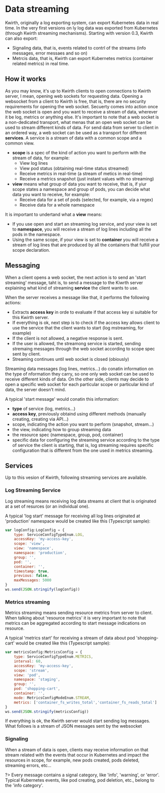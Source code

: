 # Data streaming
Kwirth, originally a log exporting system, can export Kubernetes data in real time. In the very first versions on ly log data was exported from Kubernetes (through Kwirth streaming mechanisms). Starting with version 0.3, Kwirth can also export:

  - Signaling data, that is, events related to contrl of the streams (info messages, error messaes and so on)
  - Metrcis data, that is, Kwirth can export Kubernetes metrics (container related metrics) in real time.

## How it works
As you may know, it's up to Kwirth clients to open connections to Kwirth server, I mean, opening web sockets for requesting data. Opening a websocket from a client to Kwirth is free, that is, there are no security requirements for opening the web socket. Secuerty comes into action once the web socket is open and you want to receive a stream of data, wherever it be log, metrics or anything else. It's important to note that a web socket is a non-dedicated transport, what menas that an open web socket can be used to stream different kinds of data. For send data from server to client in an ordered way, a web socket can be used as a transport for different **services**. A service is a stream of data with a common scope and a common view.

  - **scope** is a spec of the kind of action you want to perform with the stream of data, for example:
    - View log lines
    - View pod status (obtaining real-time status streamed)
    - Receive metrics in real-time (a stream of metics in real-time)
    - Receive a metrics snapshot (just instant values with no streaming) 
  - **view** means what group of data you want to receive, that is, if yiur scope states a namespace and group of pods, you can decide what data you want to receive, for example:
    - Receive data for a set of pods (selected, for example, via a regex)
    - Receive data for a whole namespace

It is important to undertand what a **view** means:

  - If you use open and start an streaming log service, and your view is set to **namespace**, you will receive a stream of log lines including all the pods in the namespace.
  - Using the same scope, if your view is set to **container** you will receive a stream of log lines that are produced by all the containers that fulfill your scope declaration.

## Messaging
When a client opens a web socket, the next action is to send an 'start streaming' message, taht is, to send a message to the Kiwrth server explaining what kind of streaming **service** the client wants to use.

When the server receives a message like that, it performs the following actions:

  - Extracts **access key** in orde to evaluate if that access key si suitable for this Kwirth server.
  - If everything is ok, next step is to check if the access key allows client to use the service that the client wants to start (log mstreaming, for example)
  - If the client is not allowed, a negative response is sent.
  - If the user is allowed, the streamong service is started, sending stremaing messages through the web socket according to scope spec sent by client.
  - Streaming continues until web socket is closed (obiously) 

Streaming data messages (log lines, metrics...) do conatin information on the type of nformation they carry, so one only web socket can be used to receive different kinds of data. On the other side, clients may decide to open a specific web socket for each particular scope or particular kind of data, the server doesn't mind.

A typical 'start message' would conatin this information:
  - **type** of service (log, metrics...)
  - **access key**, previously obtaind using different methods (manually creating, creating via API...)
  - scope, indicating the action you want to perform (snapshot, stream...)
  - the view, indicating how to group streaming data
  - the resource spec (namespace, group, pod, container)
  - specific data for configuring the streaming service according to the type of service the client is starting, that is, log streaming requires specific configuration that is different from the one used in metrics streaming.

## Services
Up to this vesion of Kwirth, following streaming services are available.

### Log Streaming Service
Log streaming means receiving log data streams at client that is originated at a set of resurces (or an individual one).

A typical 'log start' message for receiving all log lines originated at 'production' namespace would be created like this (Typescript sample):

```javascript
var logConfig:LogConfig = {
    type: ServiceConfigTypeEnum.LOG,
    accessKey: 'my-access-key',
    scope: 'view',
    view: 'namespace',
    namespace: 'production', 
    group: '',
    pod: '', 
    container: '',
    timestamp: true,
    previous: false,
    maxMessages: 5000
}                
ws.send(JSON.stringify(logConfig))
```

### Metrics streaming
Metrics streaming means sending resource metrics from server to client. When talking about 'resource metrics' it is very important to note that metrics can be aggregated according to start message indications on resource.

A typical 'metrics start' for receiving a stream of data about pod 'shopping-cart' would be created like this (Typescript sample):
```javascript
var metricsConfig:MetricsConfig = {
    type: ServiceConfigTypeEnum.METRICS,
    interval: 60,
    accessKey: 'my-access-key',
    scope: 'stream',
    view: 'pod',
    namespace: 'staging',
    group: '',
    pod: 'shopping-cart',
    container: '',
    mode: MetricsConfigModeEnum.STREAM,
    metrics: ['container_fs_writes_total','container_fs_reads_total']
}
ws.send(JSON.stringify(metricsConfig))
```

If everything is ok, the Kwirth server would start sending log messages. What follows is a stream of JSON messages sent by the websocket

### Signaling
When a stream of data is open, clients may receive information on that stream related with the events that occur in Kubernetes and impact the resources in scope, for example, new pods created, pods deleted, streaming errors, etc...

?> Every message contains a signal category, like 'info', 'warning', or 'error'. Typical Kubernetes events, like pod creating, pod deletion, etc., belong to the 'info category'.